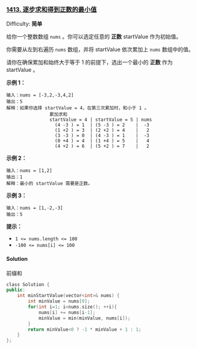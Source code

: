 ### [1413\. 逐步求和得到正数的最小值](https://leetcode-cn.com/problems/minimum-value-to-get-positive-step-by-step-sum/)

Difficulty: **简单**


给你一个整数数组 `nums` 。你可以选定任意的 **正数** startValue 作为初始值。

你需要从左到右遍历 `nums` 数组，并将 startValue 依次累加上 `nums` 数组中的值。

请你在确保累加和始终大于等于 1 的前提下，选出一个最小的 **正数** 作为 startValue 。

**示例 1：**

```
输入：nums = [-3,2,-3,4,2]
输出：5
解释：如果你选择 startValue = 4，在第三次累加时，和小于 1 。
                累加求和
                startValue = 4 | startValue = 5 | nums
                  (4 -3 ) = 1  | (5 -3 ) = 2    |  -3
                  (1 +2 ) = 3  | (2 +2 ) = 4    |   2
                  (3 -3 ) = 0  | (4 -3 ) = 1    |  -3
                  (0 +4 ) = 4  | (1 +4 ) = 5    |   4
                  (4 +2 ) = 6  | (5 +2 ) = 7    |   2
```

**示例 2：**

```
输入：nums = [1,2]
输出：1
解释：最小的 startValue 需要是正数。
```

**示例 3：**

```
输入：nums = [1,-2,-3]
输出：5
```

**提示：**

*   `1 <= nums.length <= 100`
*   `-100 <= nums[i] <= 100`


#### Solution

前缀和

```cpp
​class Solution {
public:
    int minStartValue(vector<int>& nums) {
        int minValue = nums[0];
        for(int i=1; i<nums.size(); ++i){
            nums[i] += nums[i-1];
            minValue = min(minValue, nums[i]);
        }
        return minValue<0 ? -1 * minValue + 1 : 1;
    }
};
```